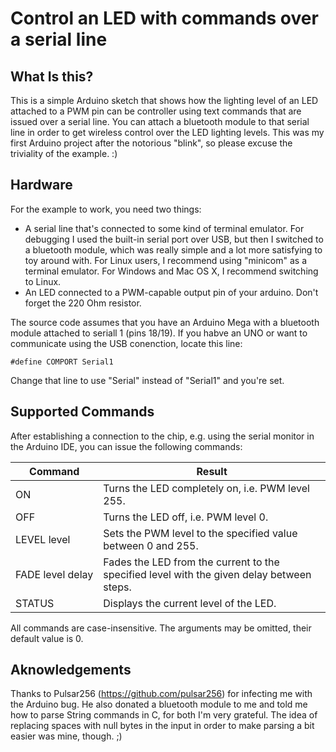 Control an LED with commands over a serial line
===============================================

What Is this?
-------------
This is a simple Arduino sketch that shows how the lighting level of an LED attached to a PWM pin can be controller using text commands that are issued over a serial line. You can attach a bluetooth module to that serial line in order to get wireless control over the LED lighting levels. This was my first Arduino project after the notorious "blink", so please excuse the triviality of the example. :)

Hardware
--------
For the example to work, you need two things:

* A serial line that's connected to some kind of terminal emulator. For debugging I used the built-in serial port over USB, but then I switched to a bluetooth module, which was really simple and a lot more satisfying to toy around with. For Linux users, I recommend using "minicom" as a terminal emulator. For Windows and Mac OS X, I recommend switching to Linux.
* An LED connected to a PWM-capable output pin of your arduino. Don't forget the 220 Ohm resistor.

The source code assumes that you have an Arduino Mega with a bluetooth module attached to seriall 1 (pins 18/19). If you habve an UNO or want to communicate using the USB conenction, locate this line:

    #define COMPORT Serial1

Change that line to use "Serial" instead of "Serial1" and you're set.

Supported Commands
------------------
After establishing a connection to the chip, e.g. using the serial monitor in the Arduino IDE, you can issue the following commands:

Command          | Result
-----------------|------------------------------------------------------------------------------------------
ON               | Turns the LED completely on, i.e. PWM level 255.
OFF              | Turns the LED off, i.e. PWM level 0.
LEVEL&nbsp;level | Sets the PWM level to the specified value between 0 and 255.
FADE&nbsp;level&nbsp;delay | Fades the LED from the current to the specified level with the given delay between steps.
STATUS           | Displays the current level of the LED.

All commands are case-insensitive. The arguments may be omitted, their default value is 0. 


Aknowledgements
---------------
Thanks to Pulsar256 (https://github.com/pulsar256) for infecting me with the Arduino bug. He also donated a bluetooth module to me and told me how to parse String commands in C, for both I'm very grateful. The idea of replacing spaces with null bytes in the input in order to make parsing a bit easier was mine, though. ;)

